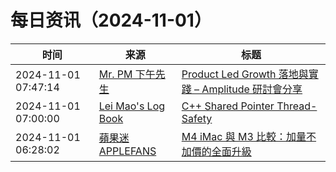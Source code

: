 ﻿# 每日资讯（2024-11-01）

|时间|来源|标题|
|---|---|---|
|2024-11-01 07:47:14|[Mr. PM 下午先生](http://mrpm.cc/?feed=rss2)|[Product Led Growth 落地與實踐 – Amplitude 研討會分享](https://mrpm.cc/?p=1692)|
|2024-11-01 07:00:00|[Lei Mao's Log Book](https://leimao.github.io/atom.xml)|[C++ Shared Pointer Thread-Safety](https://leimao.github.io/blog/CPP-Shared-Ptr-Thread-Safety/)|
|2024-11-01 06:28:02|[蘋果迷 APPLEFANS](https://applefans.today/feed/)|[M4 iMac 與 M3 比較：加量不加價的全面升級](https://applefans.today/2024-11-imac-m4-vs-m3-compared/)|
